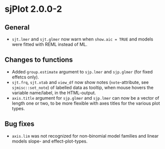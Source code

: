 # sjPlot 2.0.0-2

## General

* `sjt.lmer` and `sjt.glmer` now warn when `show.aic = TRUE` and models were fitted with REML instead of ML.

## Changes to functions

* Added `group.estimate` argument to `sjp.lmer` and `sjp.glmer` (for fixed effetcs only).
* `sjt.frq`, `sjt.xtab` and `view_df` now show notes (`note`-attribute, see `sjmisc::set_note`) of labelled data as tooltip, when mouse hovers the variable name/label, in the HTML-output.
* `axis.title` argument for `sjp.glmer` and `sjp.lmer` can now be a vector of length one or two, to be more flexible with axes titles for the various plot types.


## Bug fixes

* `axis.lim` was not recognized for non-binomial model families and linear models slope- and effect-plot-types.
